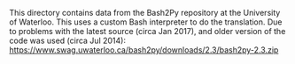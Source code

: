 This directory contains data from the Bash2Py repository at the University of
Waterloo. This uses a custom Bash interpreter to do the translation.
Due to problems with the latest source (circa Jan 2017), and older version
of the code was used (circa Jul 2014): 
    https://www.swag.uwaterloo.ca/bash2py/downloads/2.3/bash2py-2.3.zip
